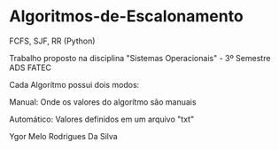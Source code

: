 # Algoritmos-de-Escalonamento
FCFS, SJF, RR (Python)

Trabalho proposto na disciplina "Sistemas Operacionais" - 3º Semestre ADS FATEC

Cada Algorítmo possui dois modos:

Manual: Onde os valores do algorítmo são manuais

Automático: Valores definidos em um arquivo "txt"

Ygor Melo Rodrigues Da Silva

